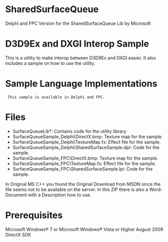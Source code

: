 # SharedSurfaceQueue
Delphi and FPC Version for the SharedSurfaceQueue Lib by Microsoft

D3D9Ex and DXGI Interop Sample
===============================
This is a utility to make interop between D3D9Ex and DXGI easier.  It also includes a sample on how to use the utility.

 
Sample Language Implementations
===============================
     This sample is available in Delphi and FPC.

Files
===============================
* SurfaceQueueLib\*: Contains code for the utility library
* SurfaceQueueSample_Delphi\DirectX.bmp: Texture map for the sample.
* SurfaceQueueSample_Delphi\TextureMap.fx: Effect file for the sample.
* SurfaceQueueSample_Delphi\SharedSurfaceSample.dpr: Code for the sample.
* SurfaceQueueSample_FPC\DirectX.bmp: Texture map for the sample.
* SurfaceQueueSample_FPC\TextureMap.fx: Effect file for the sample.
* SurfaceQueueSample_FPC\SharedSurfaceSample.lpi: Code for the sample.
 
 In Original  MS C++ you found the Original Download from MSDN since the file seems not to be available on the
 server. In this ZIP there is also a Word-Document with a Description how to use.
 
Prerequisites
===============================
Microsoft Windows® 7 or Microsoft Windows® Vista or Higher
August 2009 DirectX SDK
